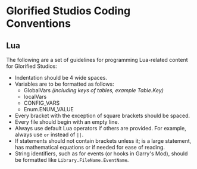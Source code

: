 
# Glorified Studios Coding Conventions

## Lua

The following are a set of guidelines for programming Lua-related content for Glorified Studios:

- Indentation should be 4 wide spaces.
- Variables are to be formatted as follows:
  - GlobalVars *(including keys of tables, example Table.Key)*
  - localVars
  - CONFIG_VARS
  - Enum.ENUM_VALUE
- Every bracket with the exception of square brackets should be spaced.
- Every file should begin with an empty line.
- Always use default Lua operators if others are provided. For example, always use `or` instead of `||`.
- If statements should not contain brackets unless it; is a large statement, has mathematical equations or if needed for ease of reading.
- String identifiers, such as for events (or hooks in Garry's Mod), should be formatted like `Library.FileName.EventName`.
